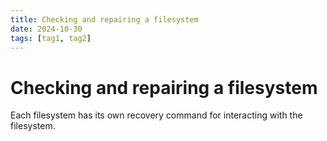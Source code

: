```yaml
---
title: Checking and repairing a filesystem
date: 2024-10-30
tags: [tag1, tag2]
---
```


# Checking and repairing a filesystem

Each filesystem has its own recovery command for interacting with the
filesystem.
